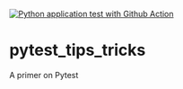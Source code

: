 [![Python application test with Github Action](https://github.com/idebasishbose/pytest_tips_tricks/actions/workflows/testing-ci.yml/badge.svg)](https://github.com/idebasishbose/pytest_tips_tricks/actions/workflows/testing-ci.yml) 

# pytest_tips_tricks
A primer on Pytest 
